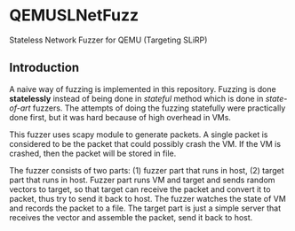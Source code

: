 # QEMUSLNetFuzz
Stateless Network Fuzzer for QEMU (Targeting SLiRP)

## Introduction

A naive way of fuzzing is implemented in this repository. Fuzzing is done **statelessly** instead of being done in *stateful* method which is done in *state-of-art* fuzzers. The attempts of doing the fuzzing statefully were practically done first, but it was hard because of high overhead in VMs.

This fuzzer uses scapy module to generate packets. A single packet is considered to be the packet that could possibly crash the VM. If the VM is crashed, then the packet will be stored in file.

The fuzzer consists of two parts: (1) fuzzer part that runs in host, (2) target part that runs in host. Fuzzer part runs VM and target and sends random vectors to target, so that target can receive the packet and convert it to packet, thus try to send it back to host. The fuzzer watches the state of VM and records the packet to a file. The target part is just a simple server that receives the vector and assemble the packet, send it back to host.